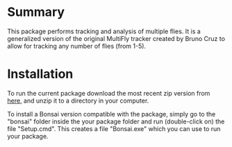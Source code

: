 
# Summary
This package performs tracking and analysis of multiple flies. It is a generalized version of the original MultiFly tracker created by Bruno Cruz to allow for tracking any number of flies (from 1-5).

# Installation

To run the current package download the most recent zip version from [here](https://github.com/fchampalimaud/cf.labs/releases/), and unzip it to a directory in your computer.

To install a Bonsai version compatible with the package, simply go to the "bonsai" folder inside the your package folder and run (double-click on) the file "Setup.cmd". This creates a file "Bonsai.exe" which you can use to run your package. 




